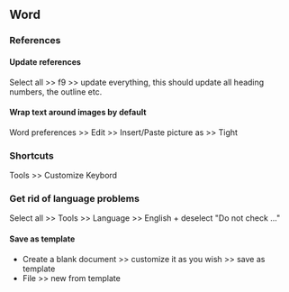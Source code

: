 ## Word

### References

#### Update references
Select all >> f9 >> update everything, this should update all heading numbers, the outline etc.

#### Wrap text around images by default
Word preferences >> Edit >> Insert/Paste picture as >> Tight

### Shortcuts
Tools >> Customize Keybord

### Get rid of language problems
Select all >> Tools >> Language >> English + deselect "Do not check ..."

#### Save as template
 * Create a blank document >> customize it as you wish >> save as template
 * File >> new from template